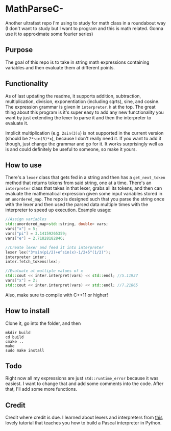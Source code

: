 # MathParseC-
Another ultrafast repo I'm using to study for math class in a roundabout way (I don't want to study but I want to program and this is math related. Gonna use it to approximate some fourier series)


## Purpose
The goal of this repo is to take in string math expressions containing variables and then evaluate them at different points.

## Functionality
As of last updating the readme, it supports addition, subtraction, multiplication, division, exponentiation (including sqrts), sine, and cosine. The expression grammar is given in `interpreter.h` at the top. The great thing about this program is it's super easy to add any new functionality you want by just extending the lexer to parse it and then the interpreter to evaluate it.

Implicit multiplication (e.g. `2sin(3)x`) is not supported in the current version (should be `2*sin(3)*x`), because I don't really need it. If you want to add it though, just change the grammar and go for it. It works surprisingly well as is and could definitely be useful to someone, so make it yours.

## How to use
There's a `lexer` class that gets fed in a string and then has a `get_next_token` method that returns tokens from said string, one at a time. There's an `interpreter` class that takes in that lexer, grabs all its tokens, and then can evaluate the mathematical expression given some input variables stored in an `unordered_map`. The repo is designed such that you parse the string once with the lexer and then used the parsed data multiple times with the interpreter to speed up execution. Example usage:
```cpp
//Assign variables
std::unordered_map<std::string, double> vars;
vars["x"] = 5;
vars["pi"] = 3.14159265359;
vars["e"] = 2.71828182846;

//Create lexer and feed it into interpreter
lexer lex("3*sin(pi/2)+e^sin(x)-1/2+5^(1/2)");
interpreter inter;
inter.fetch_tokens(lex);

//Evaluate at multiple values of x
std::cout << inter.interpret(vars) << std::endl; //5.11937
vars["x"] = 2;
std::cout << inter.interpret(vars) << std::endl; //7.21865
```
Also, make sure to compile with C++11 or higher!

## How to install
Clone it, go into the folder, and then
```
mkdir build
cd build
cmake ..
make
sudo make install
```

## Todo
Right now all my expressions are just `std::runtime_error` because it was easiest. I want to change that and add some comments into the code. After that, I'll add some more functions.

## Credit
Credit where credit is due. I learned about lexers and interpreters from [this](https://ruslanspivak.com/lsbasi-part1/) lovely tutorial that teaches you how to build a Pascal interpreter in Python.
